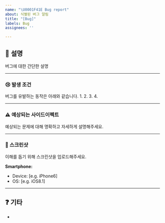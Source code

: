 ```yaml
---
name: "\U0001F41E Bug report"
about: 식별된 버그 알림
title: "[Bug]"
labels: Bug
assignees: ''

---
```


## 📓 설명
버그에 대한 간단한 설명

----- 

### 😢 발생 조건
버그를 유발하는 동작은 아래와 같습니다.
1. 
2. 
3. 
4. 

----- 

### ⚠️ 예상되는 사이드이펙트
예상되는 문제에 대해 명확하고 자세하게 설명해주세요.

----- 

### 📸 스크린샷
이해를 돕기 위해 스크린샷을 업로드해주세요.

**Smartphone:**
 - Device: [e.g. iPhone6]
 - OS: [e.g. iOS8.1]

----- 

## ❓ 기타
-
